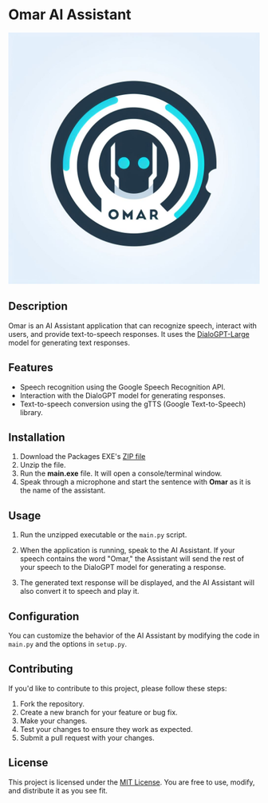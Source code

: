 # Omar AI Assistant
![LOGO](LOGO.jpg)


## Description

Omar is an AI Assistant application that can recognize speech, interact with users, and provide text-to-speech responses. It uses the [DialoGPT-Large](https://huggingface.co/microsoft/DialoGPT-large) model for generating text responses.

## Features

- Speech recognition using the Google Speech Recognition API.
- Interaction with the DialoGPT model for generating responses.
- Text-to-speech conversion using the gTTS (Google Text-to-Speech) library.


## Installation

1. Download the Packages EXE's [ZIP file](https://github.com/RyanBaig/AI-Assistant/raw/master/AI%20Assistant.zip)
2. Unzip the file.
3. Run the **main.exe** file. It will open a console/terminal window.
4. Speak through a microphone and start the sentence with **Omar** as it is the name of the assistant.


## Usage

1. Run the unzipped executable or the `main.py` script.

2. When the application is running, speak to the AI Assistant. If your speech contains the word "Omar," the Assistant will send the rest of your speech to the DialoGPT model for generating a response.

3. The generated text response will be displayed, and the AI Assistant will also convert it to speech and play it.

## Configuration

You can customize the behavior of the AI Assistant by modifying the code in `main.py` and the options in `setup.py`.

## Contributing

If you'd like to contribute to this project, please follow these steps:

1. Fork the repository.
2. Create a new branch for your feature or bug fix.
3. Make your changes.
4. Test your changes to ensure they work as expected.
5. Submit a pull request with your changes.

## License

This project is licensed under the [MIT License](LICENSE). You are free to use, modify, and distribute it as you see fit.


